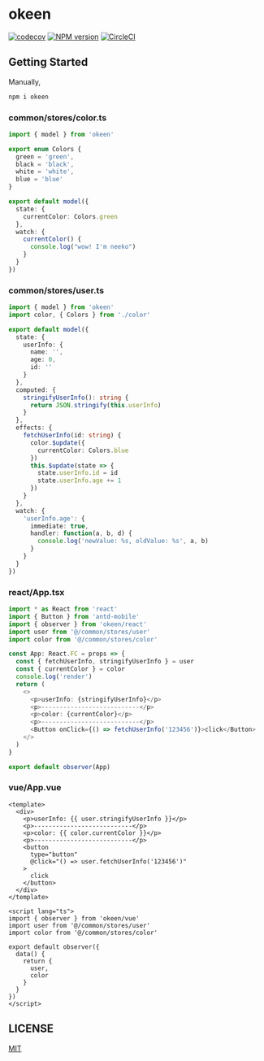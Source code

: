 # okeen

[![codecov](https://codecov.io/gh/umijs/neeko/branch/master/graph/badge.svg)](https://codecov.io/gh/umijs/neeko) [![NPM version](https://img.shields.io/npm/v/okeen.svg?style=flat)](https://npmjs.org/package/okeen) [![CircleCI](https://circleci.com/gh/umijs/neeko/tree/master.svg?style=svg)](https://circleci.com/gh/umijs/neeko/tree/master) 

## Getting Started

Manually,

```bash
npm i okeen
```

### common/stores/color.ts
```typescript
import { model } from 'okeen'

export enum Colors {
  green = 'green',
  black = 'black',
  white = 'white',
  blue = 'blue'
}

export default model({
  state: {
    currentColor: Colors.green
  },
  watch: {
    currentColor() {
      console.log("wow! I'm neeko")
    }
  }
})

```

### common/stores/user.ts
```typescript
import { model } from 'okeen'
import color, { Colors } from './color'

export default model({
  state: {
    userInfo: {
      name: '',
      age: 0,
      id: ''
    }
  },
  computed: {
    stringifyUserInfo(): string {
      return JSON.stringify(this.userInfo)
    }
  },
  effects: {
    fetchUserInfo(id: string) {
      color.$update({
        currentColor: Colors.blue
      })
      this.$update(state => {
        state.userInfo.id = id
        state.userInfo.age += 1
      })
    }
  },
  watch: {
    'userInfo.age': {
      immediate: true,
      handler: function(a, b, d) {
        console.log('newValue: %s, oldValue: %s', a, b)
      }
    }
  }
})

```

### react/App.tsx
```typescript
import * as React from 'react'
import { Button } from 'antd-mobile'
import { observer } from 'okeen/react'
import user from '@/common/stores/user'
import color from '@/common/stores/color'

const App: React.FC = props => {
  const { fetchUserInfo, stringifyUserInfo } = user
  const { currentColor } = color
  console.log('render')
  return (
    <>
      <p>userInfo: {stringifyUserInfo}</p>
      <p>---------------------------</p>
      <p>color: {currentColor}</p>
      <p>---------------------------</p>
      <Button onClick={() => fetchUserInfo('123456')}>click</Button>
    </>
  )
}

export default observer(App)

```

### vue/App.vue
```vue
<template>
  <div>
    <p>userInfo: {{ user.stringifyUserInfo }}</p>
    <p>---------------------------</p>
    <p>color: {{ color.currentColor }}</p>
    <p>---------------------------</p>
    <button
      type="button"
      @click="() => user.fetchUserInfo('123456')"
    >
      click
    </button>
  </div>
</template>

<script lang="ts">
import { observer } from 'okeen/vue'
import user from '@/common/stores/user'
import color from '@/common/stores/color'

export default observer({
  data() {
    return {
      user,
      color
    }
  }
})
</script>

```

## LICENSE

[MIT](https://github.com/umijs/neeko/blob/master/LICENSE)
